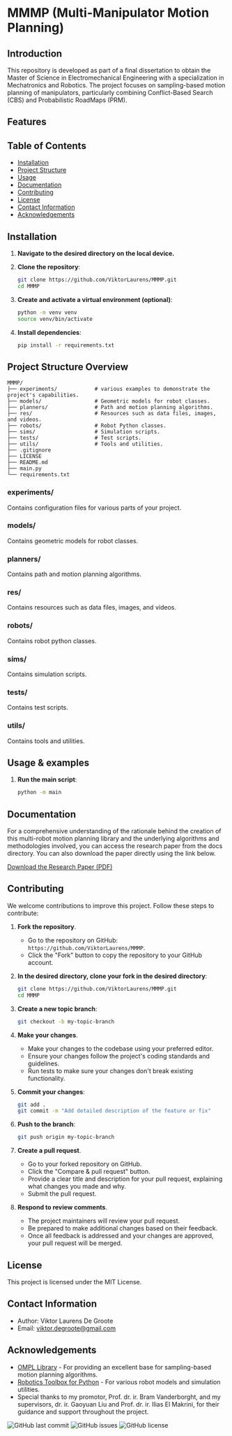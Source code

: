 # MMMP (Multi-Manipulator Motion Planning)

<!--  -->
## Introduction
This repository is developed as part of a final dissertation to obtain the Master of Science in Electromechanical Engineering with a specialization in Mechatronics and Robotics. The project focuses on sampling-based motion planning of manipulators, particularly combining Conflict-Based Search (CBS) and Probabilistic RoadMaps (PRM).

<!--  -->
## Features

<!--  -->
## Table of Contents
- [Installation](#installation)
- [Project Structure](#project-structure-overview)
- [Usage](#usage--examples)
- [Documentation](#documentation)
- [Contributing](#contributing)
- [License](#license)
- [Contact Information](#contact-information)
- [Acknowledgements](#acknowledgements)

<!--  -->
## Installation
1. **Navigate to the desired directory on the local device.**

2. **Clone the repository**:
    ```bash
    git clone https://github.com/ViktorLaurens/MMMP.git
    cd MMMP
    ```

3. **Create and activate a virtual environment (optional)**:
    ```bash
    python -m venv venv
    source venv/bin/activate
    ```

4. **Install dependencies**:
    ```bash
    pip install -r requirements.txt
    ```

<!--  -->
## Project Structure Overview
    MMMP/
    ├── experiments/            # various examples to demonstrate the project's capabilities.
    ├── models/                 # Geometric models for robot classes. 
    ├── planners/               # Path and motion planning algorithms. 
    ├── res/                    # Resources such as data files, images, and videos.
    ├── robots/                 # Robot Python classes. 
    ├── sims/                   # Simulation scripts. 
    ├── tests/                  # Test scripts. 
    ├── utils/                  # Tools and utilities. 
    ├── .gitignore
    ├── LICENSE
    ├── README.md
    ├── main.py
    └── requirements.txt

### experiments/
Contains configuration files for various parts of your project. 

### models/
Contains geometric models for robot classes.

### planners/
Contains path and motion planning algorithms.

### res/
Contains resources such as data files, images, and videos.

### robots/
Contains robot python classes.

### sims/
Contains simulation scripts.

### tests/
Contains test scripts.

### utils/
Contains tools and utilities.


<!--  -->
## Usage & examples
1. **Run the main script**:
    ```bash
    python -m main
    ```


<!--  -->
## Documentation
For a comprehensive understanding of the rationale behind the creation of this multi-robot motion planning library and the underlying algorithms and methodologies involved, you can access the research paper from the docs directory. You can also download the paper directly using the link below.

[Download the Research Paper (PDF)](docs/research_paper.pdf)


<!--  -->
## Contributing
We welcome contributions to improve this project. Follow these steps to contribute:

1. **Fork the repository**.
   - Go to the repository on GitHub: `https://github.com/ViktorLaurens/MMMP`.
   - Click the "Fork" button to copy the repository to your GitHub account.

2. **In the desired directory, clone your fork in the desired directory**:
    ```bash
    git clone https://github.com/ViktorLaurens/MMMP.git
    cd MMMP
    ```

3. **Create a new topic branch**:
    ```bash
    git checkout -b my-topic-branch
    ```

4. **Make your changes**.
   - Make your changes to the codebase using your preferred editor.
   - Ensure your changes follow the project's coding standards and guidelines.
   - Run tests to make sure your changes don't break existing functionality.

5. **Commit your changes**:
    ```bash
    git add .
    git commit -m "Add detailed description of the feature or fix"
    ```

6. **Push to the branch**:
    ```bash
    git push origin my-topic-branch
    ```

7. **Create a pull request**.
   - Go to your forked repository on GitHub.
   - Click the "Compare & pull request" button.
   - Provide a clear title and description for your pull request, explaining what changes you made and why.
   - Submit the pull request.

8. **Respond to review comments**.
   - The project maintainers will review your pull request.
   - Be prepared to make additional changes based on their feedback.
   - Once all feedback is addressed and your changes are approved, your pull request will be merged.

<!--  -->
## License
This project is licensed under the MIT License.

<!--  -->
## Contact Information
- Author: Viktor Laurens De Groote
- Email: viktor.degroote@gmail.com

<!--  -->
## Acknowledgements
- [OMPL Library](https://ompl.kavrakilab.org/) - For providing an excellent base for sampling-based motion planning algorithms.
- [Robotics Toolbox for Python](https://petercorke.com/toolboxes/robotics-toolbox/) - For various robot models and simulation utilities.
- Special thanks to my promotor, Prof. dr. ir. Bram Vanderborght, and my supervisors, dr. ir. Gaoyuan Liu and Prof. dr. ir. Ilias El Makrini, for their guidance and support throughout the project.

<!-- Badges -->
![GitHub last commit](https://img.shields.io/github/last-commit/ViktorLaurens/MMMP)
![GitHub issues](https://img.shields.io/github/issues/ViktorLaurens/MMMP)
![GitHub license](https://img.shields.io/github/license/ViktorLaurens/MMMP)